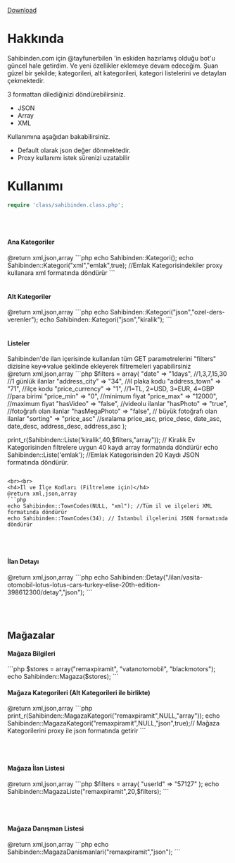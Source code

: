 
<!-- Place this tag in your head or just before your close body tag. -->
<script async defer src="https://buttons.github.io/buttons.js"></script>
<!-- Place this tag where you want the button to render. -->
<a class="github-button" href="https://github.com/erenozkul/Sahibinden.com-Botu/archive/master.zip" data-icon="octicon-cloud-download" data-style="mega" aria-label="Download erenozkul/Sahibinden.com-Botu on GitHub">Download</a>


Hakkında
====================


Sahibinden.com için @tayfunerbilen 'in eskiden hazırlamış olduğu bot'u güncel hale getirdim. Ve yeni özellikler eklemeye devam edeceğim. 
Şuan güzel bir şekilde; kategorileri, alt kategorileri, kategori listelerini ve detayları çekmektedir.

3 formattan dilediğinizi döndürebilirsiniz.
* JSON
* Array
* XML

Kullanımına aşağıdan bakabilirsiniz.

* Default olarak json değer dönmektedir.
* Proxy kullanımı istek sürenizi uzatabilir

Kullanımı
=

```php
require 'class/sahibinden.class.php';
```

<br><br>
<h4>Ana Kategoriler</h4>
@return xml,json,array
```php
echo Sahibinden::Kategori();
echo Sahibinden::Kategori("xml","emlak",true); //Emlak Kategorisindekiler proxy kullanara xml formatında döndürür
```
<br><br>
<h4>Alt Kategoriler</h4>
@return xml,json,array
```php
echo Sahibinden::Kategori("json","ozel-ders-verenler");
echo Sahibinden::Kategori("json","kiralik");
```
<br><br>
<h4>Listeler</h4>
Sahibinden'de ilan içerisinde kullanılan tüm GET parametrelerini "filters" dizisine key=>value şeklinde ekleyerek filtremeleri yapabilirsiniz<br>
@return xml,json,array
```php
 $filters = array(
     "date" => "1days", //1,3,7,15,30  //1 günlük ilanlar
     "address_city" => "34", //il plaka kodu
     "address_town" => "71",  //ilçe kodu
     "price_currency" => "1", //1=TL, 2=USD, 3=EUR, 4=GBP  //para birimi
     "price_min" => "0", //minimum fiyat
     "price_max" => "12000", //maximum fiyat
     "hasVideo" => "false", //videolu ilanlar
     "hasPhoto" => "true",  //fotoğrafı olan ilanlar
     "hasMegaPhoto" => "false", // büyük fotoğrafı olan ilanlar
     "sorting" => "price_asc" //sıralama   price_asc, price_desc, date_asc, date_desc, address_desc, address_asc
 );

print_r(Sahibinden::Liste('kiralik',40,$filters,"array")); // Kiralık Ev Kategorisinden filtrelere uygun 40 kaydı array formatında döndürür
echo Sahibinden::Liste('emlak'); //Emlak Kategorisinden 20 Kaydı JSON formatında döndürür.
```

<br><br>
<h4>İl ve İlçe Kodları (Filtreleme için)</h4>
@return xml,json,array
```php
echo Sahibinden::TownCodes(NULL, "xml"); //Tüm il ve ilçeleri XML formatında döndürür
echo Sahibinden::TownCodes(34); // İstanbul ilçelerini JSON formatında döndürür
```
<br><br>
<h4>İlan Detayı</h4>
@return xml,json,array
```php
echo Sahibinden::Detay("/ilan/vasita-otomobil-lotus-lotus-cars-turkey-elise-20th-edition-398612300/detay","json");
```

<br><br>

Mağazalar
-
<h4>Mağaza Bilgileri</h4>
```php
$stores = array("remaxpiramit",
                "vatanotomobil",
                "blackmotors");
echo Sahibinden::Magaza($stores);
```

<h4>Mağaza Kategorileri (Alt Kategorileri ile birlikte)</h4>
@return xml,json,array
```php
print_r(Sahibinden::MagazaKategori("remaxpiramit",NULL,"array"));
echo Sahibinden::MagazaKategori("remaxpiramit",NULL,"json",true);// Mağaza Kategorilerini proxy ile json formatında getirir
```

<br><br>
<h4>Mağaza İlan Listesi</h4>
@return xml,json,array
```php
$filters = array(
    "userId" => "57127"
);
echo Sahibinden::MagazaListe("remaxpiramit",20,$filters);
```

<br><br>
<h4>Mağaza Danışman Listesi</h4>
@return xml,json,array
```php
echo Sahibinden::MagazaDanismanlari("remaxpiramit","json");
```




